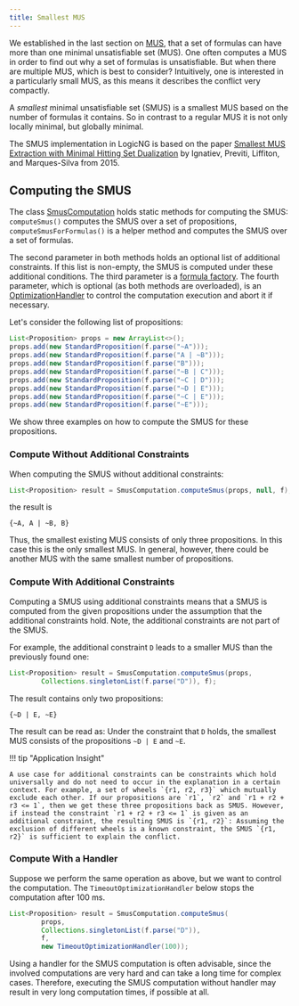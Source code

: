 ```yaml
---
title: Smallest MUS
---
```


We established in the last section on [MUS](../mus), that a set of formulas can have more than one minimal unsatisfiable set (MUS).  One often computes a MUS in order to find out why a set of formulas is unsatisfiable.  But when there are multiple MUS, which is best to consider?
Intuitively, one is interested in a particularly small MUS, as this means it describes the conflict very compactly.

A *smallest* minimal unsatisfiable set (SMUS) is a smallest MUS based on the number of formulas it contains.  So in contrast to a regular MUS it is not only locally minimal, but globally minimal.

The SMUS implementation in LogicNG is based on the paper [Smallest MUS Extraction with Minimal Hitting Set Dualization](https://citeseerx.ist.psu.edu/viewdoc/download?doi=10.1.1.702.5211&rep=rep1&type=pdf) by Ignatiev, Previti, Liffiton, and Marques-Silva from 2015.


## Computing the SMUS

The class [SmusComputation](https://github.com/logic-ng/LogicNG/blob/master/src/main/java/org/logicng/explanations/smus/SmusComputation.java) holds static methods for computing the SMUS: `computeSmus()` computes the SMUS over a set of propositions, `computeSmusForFormulas()` is a helper method and computes the SMUS over a set of formulas.

The second parameter in both methods holds an optional list of additional constraints. If this list is non-empty, the SMUS is computed under these additional conditions.  The third parameter is a [formula factory](../../formula-factory). The fourth parameter, which is optional (as both methods are overloaded), is an [OptimizationHandler](https://github.com/logic-ng/LogicNG/blob/master/src/main/java/org/logicng/handlers/OptimizationHandler.java) to control the computation execution and abort it if necessary.

Let's consider the following list of propositions:

``` java
List<Proposition> props = new ArrayList<>();
props.add(new StandardProposition(f.parse("~A")));
props.add(new StandardProposition(f.parse("A | ~B")));
props.add(new StandardProposition(f.parse("B")));
props.add(new StandardProposition(f.parse("~B | C")));
props.add(new StandardProposition(f.parse("~C | D")));
props.add(new StandardProposition(f.parse("~D | E")));
props.add(new StandardProposition(f.parse("~C | E")));
props.add(new StandardProposition(f.parse("~E")));
```

We show three examples on how to compute the SMUS for these propositions.

### Compute Without Additional Constraints

When computing the SMUS without additional constraints:

``` java
List<Proposition> result = SmusComputation.computeSmus(props, null, f);
```

the result is

```
{~A, A | ~B, B}
```

Thus, the smallest existing MUS consists of only three propositions. In this case this is the only smallest MUS. In general, however, there could be another MUS with the same smallest number of propositions.

### Compute With Additional Constraints

Computing a SMUS using additional constraints means that a SMUS is computed from the given propositions under the assumption that the additional constraints hold. Note, the additional constraints are not part of the SMUS.

For example, the additional constraint `D` leads to a smaller MUS than the previously found one:

``` java
List<Proposition> result = SmusComputation.computeSmus(props,
        Collections.singletonList(f.parse("D")), f);
```

The result contains only two propositions:

```
{~D | E, ~E}
```

The result can be read as: Under the constraint that `D` holds, the smallest MUS consists of the propositions `~D | E` and `~E`.

!!! tip "Application Insight"

    A use case for additional constraints can be constraints which hold universally and do not need to occur in the explanation in a certain context. For example, a set of wheels `{r1, r2, r3}` which mutually exclude each other. If our propositions are `r1`, `r2` and `r1 + r2 + r3 <= 1`, then we get these three propositions back as SMUS. However, if instead the constraint `r1 + r2 + r3 <= 1` is given as an additional constraint, the resulting SMUS is `{r1, r2}`: Assuming the exclusion of different wheels is a known constraint, the SMUS `{r1, r2}` is sufficient to explain the conflict.


### Compute With a Handler

Suppose we perform the same operation as above, but we want to control the computation. The `TimeoutOptimizationHandler` below stops the computation after 100 ms.

``` java
List<Proposition> result = SmusComputation.computeSmus(
        props,
        Collections.singletonList(f.parse("D")),
        f,
        new TimeoutOptimizationHandler(100));
```

Using a handler for the SMUS computation is often advisable, since the involved computations are very hard and can take a long time for complex cases.  Therefore, executing the SMUS computation without handler may result in very long computation times, if possible at all.


